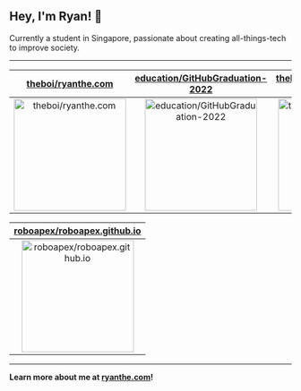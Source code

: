 ## Hey, I'm Ryan! 👋

Currently a student in Singapore, passionate about creating all-things-tech to improve society.

---

| [theboi/ryanthe.com](https://github.com/theboi/ryanthe.com) | [education/GitHubGraduation-2022](https://github.com/education/GitHubGraduation-2022) | [theboi/GitHubGraduation-2022](https://github.com/theboi/GitHubGraduation-2022) |
| :-: | :-: | :-: |
| <a href="https://github.com/theboi/ryanthe.com"><img src="https://github.com/theboi/theboi/raw/main/DISPLAY.jpg" alt="theboi/ryanthe.com" title="theboi/ryanthe.com" width="200" height="200"></a> | <a href="https://github.com/education/GitHubGraduation-2022"><img src="https://github.com/theboi/theboi/raw/main/DISPLAY.jpg" alt="education/GitHubGraduation-2022" title="education/GitHubGraduation-2022" width="200" height="200"></a> | <a href="https://github.com/theboi/GitHubGraduation-2022"><img src="https://github.com/theboi/theboi/raw/main/DISPLAY.jpg" alt="theboi/GitHubGraduation-2022" title="theboi/GitHubGraduation-2022" width="200" height="200"></a> |

| [roboapex/roboapex.github.io](https://github.com/roboapex/roboapex.github.io) |
| :-: |
| <a href="https://github.com/roboapex/roboapex.github.io"><img src="https://github.com/theboi/theboi/raw/main/DISPLAY.jpg" alt="roboapex/roboapex.github.io" title="roboapex/roboapex.github.io" width="200" height="200"></a> |



---

**Learn more about me at [ryanthe.com](https://www.ryanthe.com)!**